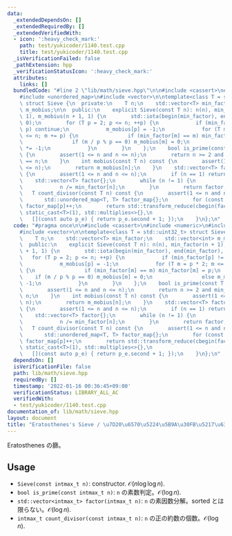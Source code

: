 ```yaml
---
data:
  _extendedDependsOn: []
  _extendedRequiredBy: []
  _extendedVerifiedWith:
  - icon: ':heavy_check_mark:'
    path: test/yukicoder/1140.test.cpp
    title: test/yukicoder/1140.test.cpp
  _isVerificationFailed: false
  _pathExtension: hpp
  _verificationStatusIcon: ':heavy_check_mark:'
  attributes:
    links: []
  bundledCode: "#line 2 \"lib/math/sieve.hpp\"\n\n#include <cassert>\n#include <numeric>\n\
    #include <unordered_map>\n#include <vector>\n\ntemplate<class T = std::uint32_t>\
    \ struct Sieve {\n  private:\n    T n;\n    std::vector<T> min_factor;\n    std::vector<int>\
    \ m_mobius;\n\n  public:\n    explicit Sieve(const T n): n(n), min_factor(n +\
    \ 1), m_mobius(n + 1, 1) {\n        std::iota(begin(min_factor), end(min_factor),\
    \ 0);\n        for (T p = 2; p <= n; ++p) {\n            if (min_factor[p] !=\
    \ p) continue;\n            m_mobius[p] = -1;\n            for (T m = p * 2; m\
    \ <= n; m += p) {\n                if (min_factor[m] == m) min_factor[m] = p;\n\
    \                if (m / p % p == 0) m_mobius[m] = 0;\n                else m_mobius[m]\
    \ *= -1;\n            }\n        }\n    };\n    bool is_prime(const T n) const\
    \ {\n        assert(1 <= n and n <= n);\n        return n >= 2 and min_factor[n]\
    \ == n;\n    }\n    int mobius(const T n) const {\n        assert(1 <= n and n\
    \ <= n);\n        return m_mobius[n];\n    }\n    std::vector<T> factor(T n) const\
    \ {\n        assert(1 <= n and n <= n);\n        if (n == 1) return {};\n    \
    \    std::vector<T> factor{};\n        while (n != 1) {\n            factor.emplace_back(min_factor[n]);\n\
    \            n /= min_factor[n];\n        }\n        return factor;\n    }\n \
    \   T count_divisor(const T n) const {\n        assert(1 <= n and n <= n);\n \
    \       std::unordered_map<T, T> factor_map{};\n        for (const auto& p: this->factor(n))\
    \ factor_map[p]++;\n        return std::transform_reduce(cbegin(factor_map), cend(factor_map),\
    \ static_cast<T>(1), std::multiplies<>{},\n                                  \
    \   [](const auto p_e) { return p_e.second + 1; });\n    }\n};\n"
  code: "#pragma once\n\n#include <cassert>\n#include <numeric>\n#include <unordered_map>\n\
    #include <vector>\n\ntemplate<class T = std::uint32_t> struct Sieve {\n  private:\n\
    \    T n;\n    std::vector<T> min_factor;\n    std::vector<int> m_mobius;\n\n\
    \  public:\n    explicit Sieve(const T n): n(n), min_factor(n + 1), m_mobius(n\
    \ + 1, 1) {\n        std::iota(begin(min_factor), end(min_factor), 0);\n     \
    \   for (T p = 2; p <= n; ++p) {\n            if (min_factor[p] != p) continue;\n\
    \            m_mobius[p] = -1;\n            for (T m = p * 2; m <= n; m += p)\
    \ {\n                if (min_factor[m] == m) min_factor[m] = p;\n            \
    \    if (m / p % p == 0) m_mobius[m] = 0;\n                else m_mobius[m] *=\
    \ -1;\n            }\n        }\n    };\n    bool is_prime(const T n) const {\n\
    \        assert(1 <= n and n <= n);\n        return n >= 2 and min_factor[n] ==\
    \ n;\n    }\n    int mobius(const T n) const {\n        assert(1 <= n and n <=\
    \ n);\n        return m_mobius[n];\n    }\n    std::vector<T> factor(T n) const\
    \ {\n        assert(1 <= n and n <= n);\n        if (n == 1) return {};\n    \
    \    std::vector<T> factor{};\n        while (n != 1) {\n            factor.emplace_back(min_factor[n]);\n\
    \            n /= min_factor[n];\n        }\n        return factor;\n    }\n \
    \   T count_divisor(const T n) const {\n        assert(1 <= n and n <= n);\n \
    \       std::unordered_map<T, T> factor_map{};\n        for (const auto& p: this->factor(n))\
    \ factor_map[p]++;\n        return std::transform_reduce(cbegin(factor_map), cend(factor_map),\
    \ static_cast<T>(1), std::multiplies<>{},\n                                  \
    \   [](const auto p_e) { return p_e.second + 1; });\n    }\n};\n"
  dependsOn: []
  isVerificationFile: false
  path: lib/math/sieve.hpp
  requiredBy: []
  timestamp: '2022-01-16 00:36:45+09:00'
  verificationStatus: LIBRARY_ALL_AC
  verifiedWith:
  - test/yukicoder/1140.test.cpp
documentation_of: lib/math/sieve.hpp
layout: document
title: "Eratosthenes's Sieve / \u7D20\u6570\u5224\u5B9A\u30FB\u5217\u6319"
---
```


Eratosthenes の篩。

## Usage
- `Sieve(const intmax_t n)`: constructor. $\mathcal{O}(n \log \log n)$.
- `bool is_prime(const intmax_t n)`: `n` の素数判定。$\mathcal{O}(\log n)$.
- `std::vector<intmax_t> factor(intmax_t n)`: `n` の素因数分解。sorted とは限らない。$\mathcal{O}(\log n)$.
- `intmax_t count_divisor(const intmax_t n)`: `n` の正の約数の個数。$\mathcal{O}(\log n)$.
